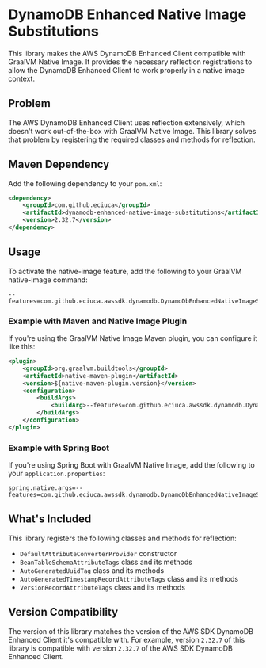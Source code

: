 # DynamoDB Enhanced Native Image Substitutions

This library makes the AWS DynamoDB Enhanced Client compatible with GraalVM Native Image. It provides the necessary reflection registrations to allow the DynamoDB Enhanced Client to work properly in a native image context.

## Problem

The AWS DynamoDB Enhanced Client uses reflection extensively, which doesn't work out-of-the-box with GraalVM Native Image. This library solves that problem by registering the required classes and methods for reflection.

## Maven Dependency

Add the following dependency to your `pom.xml`:

```xml
<dependency>
    <groupId>com.github.eciuca</groupId>
    <artifactId>dynamodb-enhanced-native-image-substitutions</artifactId>
    <version>2.32.7</version>
</dependency>
```

## Usage

To activate the native-image feature, add the following to your GraalVM native-image command:

```
--features=com.github.eciuca.awssdk.dynamodb.DynamoDbEnhancedNativeImageSubstitutions
```

### Example with Maven and Native Image Plugin

If you're using the GraalVM Native Image Maven plugin, you can configure it like this:

```xml
<plugin>
    <groupId>org.graalvm.buildtools</groupId>
    <artifactId>native-maven-plugin</artifactId>
    <version>${native-maven-plugin.version}</version>
    <configuration>
        <buildArgs>
            <buildArg>--features=com.github.eciuca.awssdk.dynamodb.DynamoDbEnhancedNativeImageSubstitutions</buildArg>
        </buildArgs>
    </configuration>
</plugin>
```

### Example with Spring Boot

If you're using Spring Boot with GraalVM Native Image, add the following to your `application.properties`:

```properties
spring.native.args=--features=com.github.eciuca.awssdk.dynamodb.DynamoDbEnhancedNativeImageSubstitutions
```

## What's Included

This library registers the following classes and methods for reflection:

- `DefaultAttributeConverterProvider` constructor
- `BeanTableSchemaAttributeTags` class and its methods
- `AutoGeneratedUuidTag` class and its methods
- `AutoGeneratedTimestampRecordAttributeTags` class and its methods
- `VersionRecordAttributeTags` class and its methods

## Version Compatibility

The version of this library matches the version of the AWS SDK DynamoDB Enhanced Client it's compatible with. For example, version `2.32.7` of this library is compatible with version `2.32.7` of the AWS SDK DynamoDB Enhanced Client.
